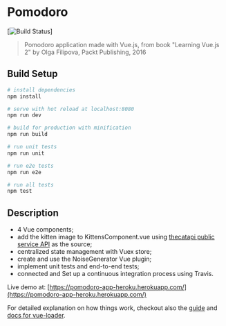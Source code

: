 # Pomodoro

[![Build Status](https://travis-ci.org/steliancorbut/Pomodoro.svg?branch=master)]

> Pomodoro application made with Vue.js, from book "Learning Vue.js 2" by Olga Filipova, Packt Publishing, 2016

## Build Setup

``` bash
# install dependencies
npm install

# serve with hot reload at localhost:8080
npm run dev

# build for production with minification
npm run build

# run unit tests
npm run unit

# run e2e tests
npm run e2e

# run all tests
npm test
```

## Description

- 4 Vue components;
- add the kitten image to KittensComponent.vue using [thecatapi public service API](https://thecatapi.com/) as the source;
- centralized state management with Vuex store;
- create and use the NoiseGenerator Vue plugin;
- implement unit tests and end-to-end tests;
- connected and Set up a continuous integration process using Travis.

Live demo at: [https://pomodoro-app-heroku.herokuapp.com/](https://pomodoro-app-heroku.herokuapp.com/)

For detailed explanation on how things work, checkout also the [guide](http://vuejs-templates.github.io/webpack/) and [docs for vue-loader](http://vuejs.github.io/vue-loader).
